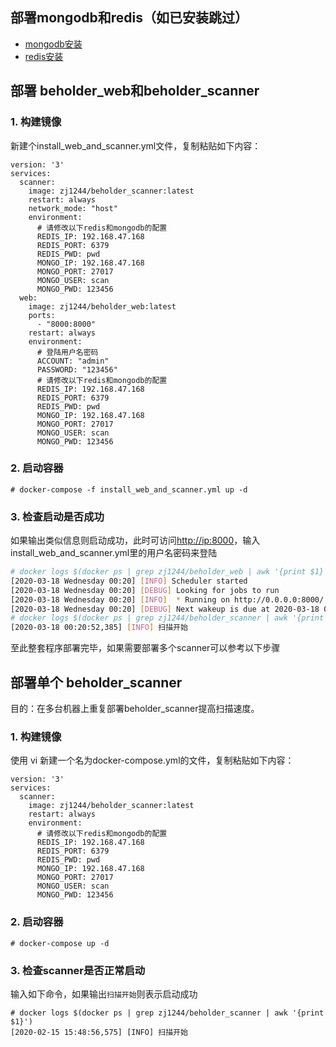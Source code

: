 ## 部署mongodb和redis（如已安装跳过）

* [mongodb安装](./mongodb.md)
* [redis安装](./redis.md)

## 部署 beholder_web和beholder_scanner

### 1. 构建镜像

新建个install_web_and_scanner.yml文件，复制粘贴如下内容：

```
version: '3'
services:
  scanner:
    image: zj1244/beholder_scanner:latest
    restart: always
    network_mode: "host"
    environment:
      # 请修改以下redis和mongodb的配置
      REDIS_IP: 192.168.47.168
      REDIS_PORT: 6379
      REDIS_PWD: pwd
      MONGO_IP: 192.168.47.168
      MONGO_PORT: 27017
      MONGO_USER: scan
      MONGO_PWD: 123456
  web:
    image: zj1244/beholder_web:latest
    ports:
      - "8000:8000"
    restart: always
    environment:
      # 登陆用户名密码
      ACCOUNT: "admin"
      PASSWORD: "123456"
      # 请修改以下redis和mongodb的配置
      REDIS_IP: 192.168.47.168
      REDIS_PORT: 6379
      REDIS_PWD: pwd
      MONGO_IP: 192.168.47.168
      MONGO_PORT: 27017
      MONGO_USER: scan
      MONGO_PWD: 123456
```

### 2. 启动容器

```
# docker-compose -f install_web_and_scanner.yml up -d
```

### 3. 检查启动是否成功
如果输出类似信息则启动成功，此时可访问[http://ip:8000](http://ip:8000)，输入install_web_and_scanner.yml里的用户名密码来登陆
```bash
# docker logs $(docker ps | grep zj1244/beholder_web | awk '{print $1}')
[2020-03-18 Wednesday 00:20] [INFO] Scheduler started
[2020-03-18 Wednesday 00:20] [DEBUG] Looking for jobs to run
[2020-03-18 Wednesday 00:20] [INFO]  * Running on http://0.0.0.0:8000/ (Press CTRL+C to quit)
[2020-03-18 Wednesday 00:20] [DEBUG] Next wakeup is due at 2020-03-18 01:11:13.959033+08:00 (in 3019.861167 seconds)
# docker logs $(docker ps | grep zj1244/beholder_scanner | awk '{print $1}')
[2020-03-18 00:20:52,385] [INFO] 扫描开始
```


至此整套程序部署完毕，如果需要部署多个scanner可以参考以下步骤

## 部署单个 beholder_scanner

目的：在多台机器上重复部署beholder_scanner提高扫描速度。

### 1. 构建镜像

使用 vi 新建一个名为docker-compose.yml的文件，复制粘贴如下内容：

```
version: '3'
services:
  scanner:
    image: zj1244/beholder_scanner:latest
    restart: always
    environment:
      # 请修改以下redis和mongodb的配置
      REDIS_IP: 192.168.47.168
      REDIS_PORT: 6379
      REDIS_PWD: pwd
      MONGO_IP: 192.168.47.168
      MONGO_PORT: 27017
      MONGO_USER: scan
      MONGO_PWD: 123456

```

### 2. 启动容器

```
# docker-compose up -d
```

### 3. 检查scanner是否正常启动
输入如下命令，如果输出`扫描开始`则表示启动成功
```
# docker logs $(docker ps | grep zj1244/beholder_scanner | awk '{print $1}')
[2020-02-15 15:48:56,575] [INFO] 扫描开始
```